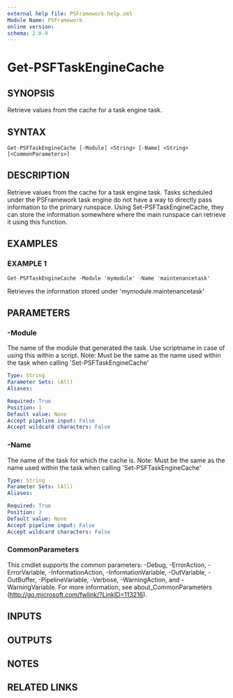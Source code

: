 ```yaml
---
external help file: PSFramework-help.xml
Module Name: PSFramework
online version:
schema: 2.0.0
---
```


# Get-PSFTaskEngineCache

## SYNOPSIS
Retrieve values from the cache for a task engine task.

## SYNTAX

```
Get-PSFTaskEngineCache [-Module] <String> [-Name] <String> [<CommonParameters>]
```

## DESCRIPTION
Retrieve values from the cache for a task engine task.
Tasks scheduled under the PSFramework task engine do not have a way to directly pass information to the primary runspace.
Using Set-PSFTaskEngineCache, they can store the information somewhere where the main runspace can retrieve it using this function.

## EXAMPLES

### EXAMPLE 1
```
Get-PSFTaskEngineCache -Module 'mymodule' -Name 'maintenancetask'
```

Retrieves the information stored under 'mymodule.maintenancetask'

## PARAMETERS

### -Module
The name of the module that generated the task.
Use scriptname in case of using this within a script.
Note: Must be the same as the name used within the task when calling 'Set-PSFTaskEngineCache'

```yaml
Type: String
Parameter Sets: (All)
Aliases:

Required: True
Position: 1
Default value: None
Accept pipeline input: False
Accept wildcard characters: False
```

### -Name
The name of the task for which the cache is.
Note: Must be the same as the name used within the task when calling 'Set-PSFTaskEngineCache'

```yaml
Type: String
Parameter Sets: (All)
Aliases:

Required: True
Position: 2
Default value: None
Accept pipeline input: False
Accept wildcard characters: False
```

### CommonParameters
This cmdlet supports the common parameters: -Debug, -ErrorAction, -ErrorVariable, -InformationAction, -InformationVariable, -OutVariable, -OutBuffer, -PipelineVariable, -Verbose, -WarningAction, and -WarningVariable.
For more information, see about_CommonParameters (http://go.microsoft.com/fwlink/?LinkID=113216).

## INPUTS

## OUTPUTS

## NOTES

## RELATED LINKS
